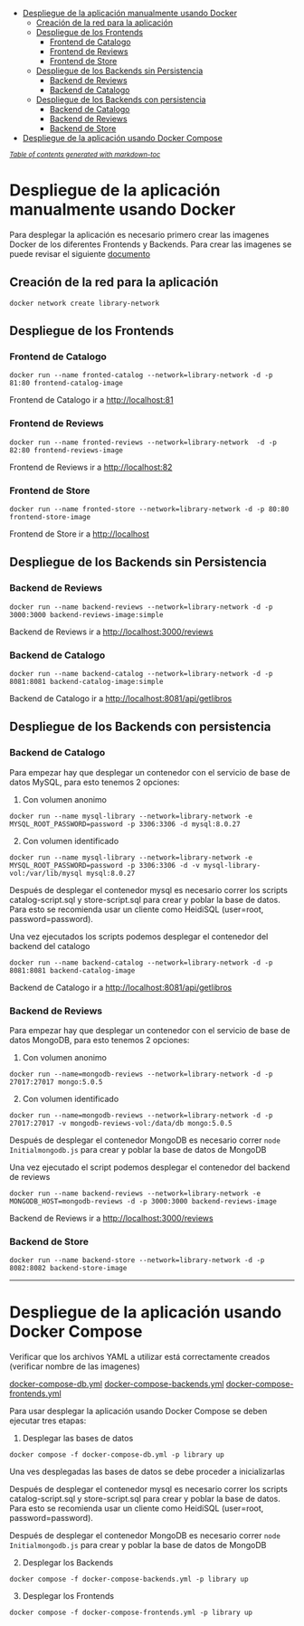 - [Despliegue de la aplicación manualmente usando Docker](#despliegue-de-la-aplicación-manualmente-usando-docker)
  - [Creación de la red para la aplicación](#creación-de-la-red-para-la-aplicación)
  - [Despliegue de los Frontends](#despliegue-de-los-frontends)
    - [Frontend de Catalogo](#frontend-de-catalogo)
    - [Frontend de Reviews](#frontend-de-reviews)
    - [Frontend de Store](#frontend-de-store)
  - [Despliegue de los Backends sin Persistencia](#despliegue-de-los-backends-sin-persistencia)
    - [Backend de Reviews](#backend-de-reviews)
    - [Backend de Catalogo](#backend-de-catalogo)
  - [Despliegue de los Backends con persistencia](#despliegue-de-los-backends-con-persistencia)
    - [Backend de Catalogo](#backend-de-catalogo-1)
    - [Backend de Reviews](#backend-de-reviews-1)
    - [Backend de Store](#backend-de-store)
- [Despliegue de la aplicación usando Docker Compose](#despliegue-de-la-aplicación-usando-docker-compose)

<small><i><a href='http://ecotrust-canada.github.io/markdown-toc/'>Table of contents generated with markdown-toc</a></i></small>

# Despliegue de la aplicación manualmente usando Docker

Para desplegar la aplicación es necesario primero crear las imagenes Docker de los diferentes Frontends y Backends. Para crear las imagenes se puede revisar el siguiente [documento](create-images.md) 

## Creación de la red para la aplicación
```
docker network create library-network
```
## Despliegue de los Frontends

### Frontend de Catalogo
```
docker run --name fronted-catalog --network=library-network -d -p 81:80 frontend-catalog-image
```
Frontend de Catalogo ir a [http://localhost:81](http://localhost:81) 

### Frontend de Reviews
```
docker run --name fronted-reviews --network=library-network  -d -p 82:80 frontend-reviews-image
```
Frontend de Reviews ir a [http://localhost:82](http://localhost:82)

### Frontend de Store
```
docker run --name fronted-store --network=library-network -d -p 80:80 frontend-store-image
```
Frontend de Store ir a [http://localhost](http://localhost)

## Despliegue de los Backends sin Persistencia

### Backend de Reviews
```
docker run --name backend-reviews --network=library-network -d -p 3000:3000 backend-reviews-image:simple
```
Backend de Reviews ir a [http://localhost:3000/reviews](http://localhost:3000/reviews)

### Backend de Catalogo
```
docker run --name backend-catalog --network=library-network -d -p 8081:8081 backend-catalog-image:simple
```
Backend de Catalogo ir a [http://localhost:8081/api/getlibros](http://localhost:8081/api/getlibros)

## Despliegue de los Backends con persistencia


### Backend de Catalogo

Para empezar hay que desplegar un contenedor con el servicio de base de datos MySQL, para esto tenemos 2 opciones:

1. Con volumen anonimo

```
docker run --name mysql-library --network=library-network -e MYSQL_ROOT_PASSWORD=password -p 3306:3306 -d mysql:8.0.27
```

2. Con volumen identificado

```
docker run --name mysql-library --network=library-network -e MYSQL_ROOT_PASSWORD=password -p 3306:3306 -d -v mysql-library-vol:/var/lib/mysql mysql:8.0.27
```

Después de desplegar el contenedor mysql es necesario correr los scripts catalog-script.sql y store-script.sql para crear y poblar la base de datos. Para esto se recomienda usar un cliente como HeidiSQL (user=root, password=password).

Una vez ejecutados los scripts podemos desplegar el contenedor del backend del catalogo

```
docker run --name backend-catalog --network=library-network -d -p 8081:8081 backend-catalog-image
```
Backend de Catalogo ir a [http://localhost:8081/api/getlibros](http://localhost:8081/api/getlibros)

### Backend de Reviews

Para empezar hay que desplegar un contenedor con el servicio de base de datos MongoDB, para esto tenemos 2 opciones:

1. Con volumen anonimo

```
docker run --name=mongodb-reviews --network=library-network -d -p 27017:27017 mongo:5.0.5
```

2. Con volumen identificado

```
docker run --name=mongodb-reviews --network=library-network -d -p 27017:27017 -v mongodb-reviews-vol:/data/db mongo:5.0.5
```


Después de desplegar el contenedor MongoDB es necesario correr ```node Initialmongodb.js``` para crear y poblar la base de datos de MongoDB

Una vez ejecutado el script podemos desplegar el contenedor del backend de reviews

```
docker run --name backend-reviews --network=library-network -e MONGODB_HOST=mongodb-reviews -d -p 3000:3000 backend-reviews-image
```
Backend de Reviews ir a [http://localhost:3000/reviews](http://localhost:3000/reviews)
### Backend de Store

```
docker run --name backend-store --network=library-network -d -p 8082:8082 backend-store-image
```
___

# Despliegue de la aplicación usando Docker Compose

Verificar que los archivos YAML a utilizar está correctamente creados (verificar nombre de las imagenes)

[docker-compose-db.yml](docker-compose-db.yml)
[docker-compose-backends.yml](docker-compose-backends.yml)
[docker-compose-frontends.yml](docker-compose-frontends.yml)

Para usar desplegar la aplicación usando Docker Compose se deben ejecutar tres etapas:

1. Desplegar las bases de datos

```
docker compose -f docker-compose-db.yml -p library up
```
Una ves desplegadas las bases de datos se debe proceder a inicializarlas 

Después de desplegar el contenedor mysql es necesario correr los scripts catalog-script.sql y store-script.sql para crear y poblar la base de datos. Para esto se recomienda usar un cliente como HeidiSQL (user=root, password=password).

Después de desplegar el contenedor MongoDB es necesario correr ```node Initialmongodb.js``` para crear y poblar la base de datos de MongoDB

2. Desplegar los Backends

```
docker compose -f docker-compose-backends.yml -p library up
```

3. Desplegar los Frontends

```
docker compose -f docker-compose-frontends.yml -p library up
```
